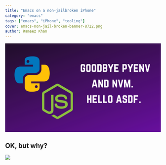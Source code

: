 ```yaml
---
title: "Emacs on a non-jailbroken iPhone"
category: "emacs"
tags: ["emacs", "iPhone", "tooling"]
cover: emacs-non-jail-broken-banner-8722.png
author: Rameez Khan
---
```


![Banner](emacs-non-jail-broken-banner-8722.png)

## OK, but why?

![](https://media.giphy.com/media/s239QJIh56sRW/giphy.gif)

